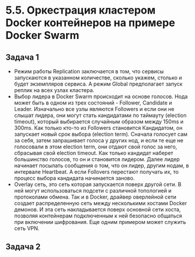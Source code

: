 # 5.5. Оркестрация кластером Docker контейнеров на примере Docker Swarm  

## Задача 1  

   - Режим работы Replication заключается в том, что сервисы запускаются в указанном количестве, сколько укажем,
   столько и будет экземпляров сервиса. А режим Global предполагает запуск реплик на всех узлах кластера.
   - Выбор лидера в Docker Swarm происходит на основе голосов. Нода может быть в одном из трех состояний - Follower,
   Candidate и Leader. Изначально все узлы являются Followers и если они не слышат лидера, они могут стать кандидатами 
   по таймауту (election timeout), который выбирается случайным образом между 150ms и 300ms. Как только кто-то из 
   Followers становится Кандидатом, он запускает новый срок выбора (election term). Сначала голосует сам за себя, затем
   запрашивает голоса у других нод, и если те еще не голосовали в этом election term, они отдают свой голос за него,
   сбрасывая свой election timeout. Как только кандидат наберет большинство голосов, то он и становится лидером. Далее 
   лидер начинает посылать сообщения о том, что он лидер, другим нодам, в интервале Heartbeat. А если Follovers 
   перестают получать их, то процесс выбора кандидата начинается заново.
   - Overlay сеть, это сеть которая запускается поверх другой сети. В ней могут использоваться подсети с 
   различной топологией и протоколами обмена. Так и в Docker, драйвер оверлейной сети создает распределенную сеть между
   несколькими хостами Docker демонов. И эта сеть накладывается поверх основной сети хоста, позволяя контейнерам
   подключенным к ней безопасно общаться при включении шифрования. Еще одним примером может служить сеть VPN.

## Задача 2  

   